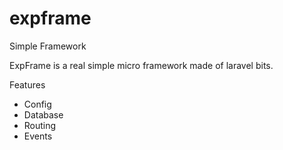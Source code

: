 # expframe
Simple Framework

ExpFrame is a real simple micro framework made of laravel bits.

Features

 - Config
 - Database
 - Routing
 - Events
